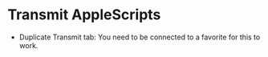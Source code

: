 # Transmit AppleScripts

* Duplicate Transmit tab: You need to be connected to a favorite for this to work.
